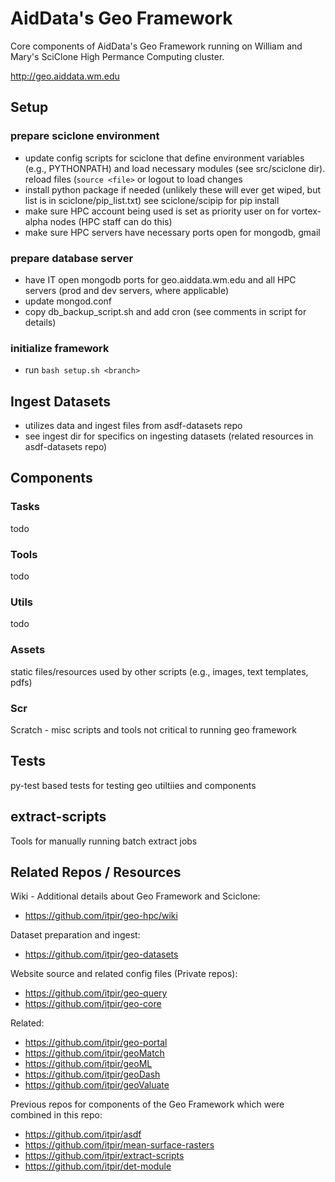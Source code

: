 # AidData's Geo Framework
Core components of AidData's Geo Framework running on William and Mary's SciClone High Permance Computing cluster.

http://geo.aiddata.wm.edu

## Setup

### prepare sciclone environment
- update config scripts for sciclone that define environment variables (e.g., PYTHONPATH) and load necessary modules (see src/sciclone dir). reload files (`source <file>` or logout to load changes
- install python package if needed (unlikely these will ever get wiped, but list is in sciclone/pip_list.txt) see sciclone/scipip for pip install
- make sure HPC account being used is set as priority user on for vortex-alpha nodes (HPC staff can do this)
- make sure HPC servers have necessary ports open for mongodb, gmail


### prepare database server
- have IT open mongodb ports for geo.aiddata.wm.edu and all HPC servers (prod and dev servers, where applicable)
- update mongod.conf
- copy db_backup_script.sh and add cron (see comments in script for details)


### initialize framework
- run `bash setup.sh <branch>`


## Ingest Datasets
- utilizes data and ingest files from asdf-datasets repo
- see ingest dir for specifics on ingesting datasets (related resources in asdf-datasets repo)


## Components

### Tasks

todo


### Tools

todo


### Utils

todo


### Assets

static files/resources used by other scripts (e.g., images, text templates, pdfs)


### Scr

Scratch - misc scripts and tools not critical to running geo framework


## Tests

py-test based tests for testing geo utiltiies and components


## extract-scripts

Tools for manually running batch extract jobs


## Related Repos / Resources

Wiki - Additional details about Geo Framework and Sciclone:
- https://github.com/itpir/geo-hpc/wiki

Dataset preparation and ingest:
- https://github.com/itpir/geo-datasets

Website source and related config files (Private repos):
- https://github.com/itpir/geo-query
- https://github.com/itpir/geo-core

Related:
- https://github.com/itpir/geo-portal
- https://github.com/itpir/geoMatch
- https://github.com/itpir/geoML
- https://github.com/itpir/geoDash
- https://github.com/itpir/geoValuate

Previous repos for components of the Geo Framework which were combined in this repo:
- https://github.com/itpir/asdf
- https://github.com/itpir/mean-surface-rasters
- https://github.com/itpir/extract-scripts
- https://github.com/itpir/det-module

